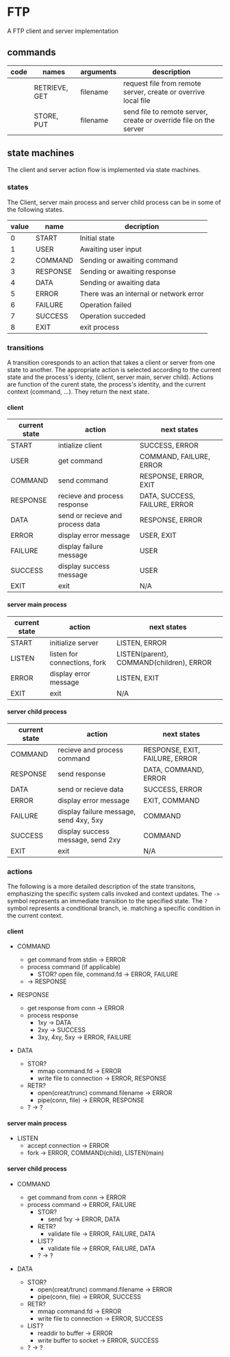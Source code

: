 # FTP
A FTP client and server implementation

## commands

|code|names|arguments|description|
|-|-|-|-|
||RETRIEVE, GET|filename|request file from remote server, create or overrive local file|
||STORE, PUT|filename|send file to remote server, create or override file on the server|

## state machines

The client and server action flow is implemented via state machines.

### states

The Client, server main process and server child process can be in some of the following states.

|value|name|decription|
|-|-|-|
|0|START|Initial state|
|1|USER|Awaiting user input|
|2|COMMAND|Sending or awaiting command|
|3|RESPONSE|Sending or awaiting response|
|4|DATA|Sending or awaiting data|
|5|ERROR|There was an internal or network error|
|6|FAILURE|Operation failed|
|7|SUCCESS|Operation succeded|
|8|EXIT|exit process|

### transitions

A transition coresponds to an action that takes a client or server from one state to another.
The appropriate action is selected according to the current state and the process's identy, (client, server main, server child).
Actions are function of the curent state, the process's identity, and the current context (command, ...).
They return the next state.

#### client

|current state|action|next states|
|-|-|-|
|START|intialize client|SUCCESS, ERROR|
|USER|get command|COMMAND, FAILURE, ERROR|
|COMMAND|send command|RESPONSE, ERROR, EXIT|
|RESPONSE|recieve and process response|DATA, SUCCESS, FAILURE, ERROR|
|DATA|send or recieve and process data|RESPONSE, ERROR|
|ERROR|display error message|USER, EXIT|
|FAILURE|display failure message|USER|
|SUCCESS|display success message|USER|
|EXIT|exit|N/A|

#### server main process

|current state|action|next states|
|-|-|-|
|START|initialize server|LISTEN, ERROR|
|LISTEN|listen for connections, fork|LISTEN(parent), COMMAND(children), ERROR|
|ERROR|display error message|LISTEN, EXIT|
|EXIT|exit|N/A|

#### server child process

|current state|action|next states|
|-|-|-|
|COMMAND|recieve and process command|RESPONSE, EXIT, FAILURE, ERROR|
|RESPONSE|send response|DATA, COMMAND, ERROR|
|DATA|send or recieve data|SUCCESS, ERROR|
|ERROR|display error message|EXIT, COMMAND|
|FAILURE|display failure message, send 4xy, 5xy|COMMAND|
|SUCCESS|display success message, send 2xy|COMMAND|
|EXIT|exit|N/A|

### actions

The following is a more detailed description of the state transitons, emphasizing the specific system calls invoked and context updates.
The `->` symbol represents an immediate transition to the specified state.
The `?` symbol represents a conditional branch, ie. matching a specific condition in the current context.

#### client

- COMMAND
	- get command from stdin			-> ERROR
	- process command (if applicable)
		- STOR? open file, command.fd	-> ERROR, FAILURE
	- -> RESPONSE

- RESPONSE
	- get response from conn			-> ERROR
	- process response
		- 1xy							-> DATA
		- 2xy							-> SUCCESS
		- 3xy, 4xy, 5xy					-> ERROR, FAILURE

- DATA
	- STOR?
		- mmap command.fd				-> ERROR
		- write file to connection		-> ERROR, RESPONSE
	- RETR?
		- open(creat/trunc) command.filename	-> ERROR
		- pipe(conn, file)				-> ERROR, RESPONSE
	- ?									-> ?

#### server main process

- LISTEN
	- accept connection	-> ERROR
	- fork				-> ERROR, COMMAND(child), LISTEN(main)

#### server child process

- COMMAND
	- get command from conn	-> ERROR
	- process command		-> ERROR, FAILURE
		- STOR?
			- send 1xy		-> ERROR, DATA
		- RETR?
			- validate file	-> ERROR, FAILURE, DATA
		- LIST?
			- validate file	-> ERROR, FAILURE, DATA
		- ?					-> ?

- DATA
	- STOR?
		- open(creat/trunc) command.filename	-> ERROR
		- pipe(conn, file)						-> ERROR, SUCCESS
	- RETR?
		- mmap command.fd						-> ERROR
		- write file to connection				-> ERROR, SUCCESS
	- LIST?
		- readdir to buffer						-> ERROR
		- write buffer to socket				-> ERROR, SUCCESS
	- ?					-> ?


